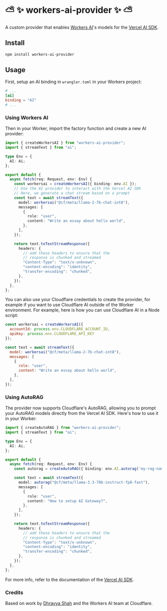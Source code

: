 # ⛅️ ✨ workers-ai-provider ✨ ⛅️

A custom provider that enables [Workers AI](https://ai.cloudflare.com/)'s models for the [Vercel AI SDK](https://sdk.vercel.ai/).

## Install

```bash
npm install workers-ai-provider
```

## Usage

First, setup an AI binding in `wrangler.toml` in your Workers project:

```toml
# ...
[ai]
binding = "AI"
# ...
```

### Using Workers AI

Then in your Worker, import the factory function and create a new AI provider:

```ts
import { createWorkersAI } from "workers-ai-provider";
import { streamText } from "ai";

type Env = {
  AI: Ai;
};

export default {
  async fetch(req: Request, env: Env) {
    const workersai = createWorkersAI({ binding: env.AI });
    // Use the AI provider to interact with the Vercel AI SDK
    // Here, we generate a chat stream based on a prompt
    const text = await streamText({
      model: workersai("@cf/meta/llama-2-7b-chat-int8"),
      messages: [
        {
          role: "user",
          content: "Write an essay about hello world",
        },
      ],
    });

    return text.toTextStreamResponse({
      headers: {
        // add these headers to ensure that the
        // response is chunked and streamed
        "Content-Type": "text/x-unknown",
        "content-encoding": "identity",
        "transfer-encoding": "chunked",
      },
    });
  },
};
```

You can also use your Cloudflare credentials to create the provider, for example if you want to use Cloudflare AI outside of the Worker environment. For example, here is how you can use Cloudflare AI in a Node script:

```js
const workersai = createWorkersAI({
  accountId: process.env.CLOUDFLARE_ACCOUNT_ID,
  apiKey: process.env.CLOUDFLARE_API_KEY
});

const text = await streamText({
  model: workersai("@cf/meta/llama-2-7b-chat-int8"),
  messages: [
    {
      role: "user",
      content: "Write an essay about hello world",
    },
  ],
});
```

### Using AutoRAG

The provider now supports Cloudflare's AutoRAG, allowing you to prompt your AutoRAG models directly from the Vercel AI SDK. Here's how to use it in your Worker:

```ts
import { createAutoRAG } from "workers-ai-provider";
import { streamText } from "ai";

type Env = {
  AI: Ai;
};

export default {
  async fetch(req: Request, env: Env) {
    const autorag = createAutoRAG({ binding: env.AI.autorag('my-rag-name') });

    const text = await streamText({
      model: autorag("@cf/meta/llama-3.3-70b-instruct-fp8-fast"),
      messages: [
        {
          role: "user",
          content: "How to setup AI Gateway?",
        },
      ],
    });

    return text.toTextStreamResponse({
      headers: {
        // add these headers to ensure that the
        // response is chunked and streamed
        "Content-Type": "text/x-unknown",
        "content-encoding": "identity",
        "transfer-encoding": "chunked",
      },
    });
  },
};
```

For more info, refer to the documentation of the [Vercel AI SDK](https://sdk.vercel.ai/).

### Credits

Based on work by [Dhravya Shah](https://twitter.com/DhravyaShah) and the Workers AI team at Cloudflare.
